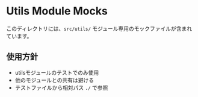 # Utils Module Mocks

このディレクトリには、`src/utils/` モジュール専用のモックファイルが含まれています。

## 使用方針
- utilsモジュールのテストでのみ使用
- 他のモジュールとの共有は避ける
- テストファイルから相対パス `./` で参照
